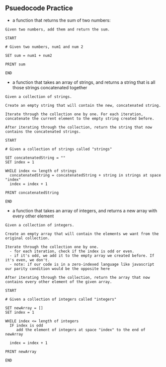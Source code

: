 ## Psuedocode Practice ##

- a function that returns the sum of two numbers:

```
Given two numbers, add them and return the sum.
```

```
START

# Given two numbers, num1 and num 2

SET sum = num1 + num2

PRINT sum

END
```

- a function that takes an array of strings, and returns a string that is all those strings concatenated together

```
Given a collection of strings.

Create an empty string that will contain the new, concatenated string.

Iterate through the collection one by one. For each iteration, concatenate the current element to the empty string created before.

After iterating through the collection, return the string that now contains the concatenated strings.
```

```
START

# Given a collection of strings called "strings"

SET concatenatedString = ""
SET index = 1

WHILE index <= length of strings
  concatenatedString = concatenatedString + string in strings at space "index"
  index = index + 1

PRINT concatenatedString

END
```

- a function that takes an array of integers, and returns a new array with every other element

```
Given a collection of integers.

Create an empty array that will contain the elements we want from the original collection.

Iterate through the collection one by one.
  - for each iteration, check if the index is odd or even.
  - if it's odd, we add it to the empty array we created before. If it's even, we don't. 
  - note: if our code is in a zero-indexed language like javascript our parity condition would be the opposite here

After iterating through the collection, return the array that now contains every other element of the given array.
```

```
START

# Given a collection of integers called "integers"

SET newArray = []
SET index = 1

WHILE index <= length of integers
  IF index is odd
     add the element of integers at space "index" to the end of newArray
  
  index = index + 1

PRINT newArray

END
```